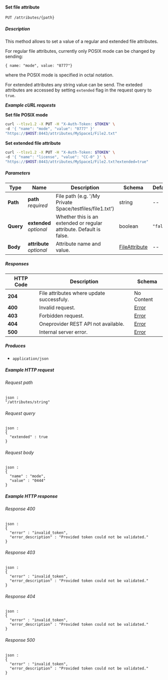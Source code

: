 
<a name="set_file_attribute"></a>
#### Set file attribute
```
PUT /attributes/{path}
```


##### Description
This method allows to set a value of a regular and extended file attributes.

For regular file attributes, currently only POSIX mode can be changed by sending:
  ```
  { name: "mode", value: "0777"}
  ```
where the POSIX mode is specified in octal notation.

For extended attributes any string value can be send. The exteded attributes are 
accessed by setting `extended` flag in the request query to `true`.

***Example cURL requests***

**Set file POSIX mode**
```bash
curl --tlsv1.2 -X PUT -H "X-Auth-Token: $TOKEN" \
-d '{ "name": "mode", "value": "0777" }'
"https://$HOST:8443/attributes/MySpace1/File2.txt"
```

**Set extended file attribute**
```bash
curl --tlsv1.2 -X PUT -H "X-Auth-Token: $TOKEN" \
-d '{ "name": "license", "value": "CC-0" }' \
"https://$HOST:8443/attributes/MySpace1/File2.txt?extended=true"
```


##### Parameters

|Type|Name|Description|Schema|Default|
|---|---|---|---|---|
|**Path**|**path**  <br>*required*|File path (e.g. '/My Private Space/testfiles/file1.txt')|string|--|
|**Query**|**extended**  <br>*optional*|Whether this is an extended or regular attribute. Default is false.|boolean|`"false"`|
|**Body**|**attribute**  <br>*optional*|Attribute name and value.|[FileAttribute](../definitions/FileAttribute.md#fileattribute)|--|


##### Responses

|HTTP Code|Description|Schema|
|---|---|---|
|**204**|File attributes where update successfuly.|No Content|
|**400**|Invalid request.|[Error](../definitions/Error.md#error)|
|**403**|Forbidden request.|[Error](../definitions/Error.md#error)|
|**404**|Oneprovider REST API not available.|[Error](../definitions/Error.md#error)|
|**500**|Internal server error.|[Error](../definitions/Error.md#error)|


##### Produces

* `application/json`


##### Example HTTP request

###### Request path
```
json :
"/attributes/string"
```


###### Request query
```
json :
{
  "extended" : true
}
```


###### Request body
```
json :
{
  "name" : "mode",
  "value" : "0444"
}
```


##### Example HTTP response

###### Response 400
```
json :
{
  "error" : "invalid_token",
  "error_description" : "Provided token could not be validated."
}
```


###### Response 403
```
json :
{
  "error" : "invalid_token",
  "error_description" : "Provided token could not be validated."
}
```


###### Response 404
```
json :
{
  "error" : "invalid_token",
  "error_description" : "Provided token could not be validated."
}
```


###### Response 500
```
json :
{
  "error" : "invalid_token",
  "error_description" : "Provided token could not be validated."
}
```



